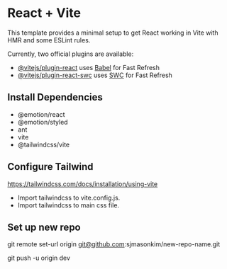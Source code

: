 # React + Vite

This template provides a minimal setup to get React working in Vite with HMR and some ESLint rules.

Currently, two official plugins are available:

- [@vitejs/plugin-react](https://github.com/vitejs/vite-plugin-react/blob/main/packages/plugin-react/README.md) uses [Babel](https://babeljs.io/) for Fast Refresh
- [@vitejs/plugin-react-swc](https://github.com/vitejs/vite-plugin-react-swc) uses [SWC](https://swc.rs/) for Fast Refresh


## Install Dependencies
- @emotion/react
- @emotion/styled
- ant
- vite
- @tailwindcss/vite

## Configure Tailwind
https://tailwindcss.com/docs/installation/using-vite
- Import tailwindcss to vite.config.js.
- Import tailwindcss to main css file.


## Set up new repo

git remote set-url origin git@github.com:sjmasonkim/new-repo-name.git

git push -u origin dev